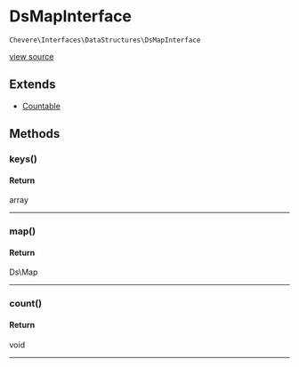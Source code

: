 # DsMapInterface

`Chevere\Interfaces\DataStructures\DsMapInterface`

[view source](https://github.com/chevere/chevere/blob/master//home/rodolfo/git/chevere/chevere/interfaces/DataStructures/DsMapInterface.php)

## Extends

- [Countable]()

## Methods

### keys()

#### Return

array

---

### map()

#### Return

Ds\Map

---

### count()

#### Return

void

---

